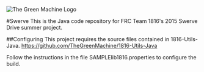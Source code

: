 ![The Green Machine Logo](http://edinarobotics.com/sites/all/themes/greenmachine/assets/images/Logo.gif)

#Swerve
This is the Java code repository for FRC Team 1816's 2015 Swerve Drive summer project.

##Configuring
This project requires the source files contained in 1816-Utils-Java.
https://github.com/TheGreenMachine/1816-Utils-Java

Follow the instructions in the file SAMPLElib1816.properties to configure the build.
